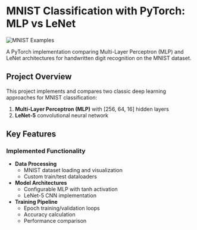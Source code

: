 # MNIST Classification with PyTorch: MLP vs LeNet

![MNIST Examples](https://upload.wikimedia.org/wikipedia/commons/2/27/MnistExamples.png)

A PyTorch implementation comparing Multi-Layer Perceptron (MLP) and LeNet architectures for handwritten digit recognition on the MNIST dataset.

## Project Overview
This project implements and compares two classic deep learning approaches for MNIST classification:
1. **Multi-Layer Perceptron (MLP)** with [256, 64, 16] hidden layers
2. **LeNet-5** convolutional neural network

## Key Features
### Implemented Functionality
- **Data Processing**
  - MNIST dataset loading and visualization
  - Custom train/test dataloaders
- **Model Architectures**
  - Configurable MLP with tanh activation
  - LeNet-5 CNN implementation
- **Training Pipeline**
  - Epoch training/validation loops
  - Accuracy calculation
  - Performance comparison
